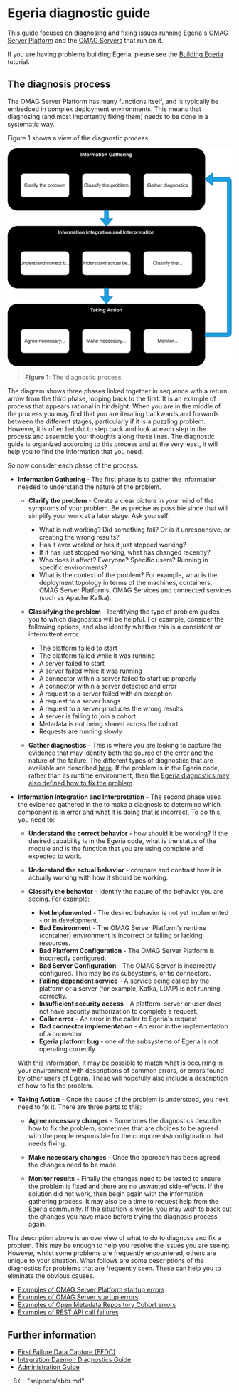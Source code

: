 <!-- SPDX-License-Identifier: CC-BY-4.0 -->
<!-- Copyright Contributors to the ODPi Egeria project 2020. -->

# Egeria diagnostic guide

This guide focuses on diagnosing and fixing issues running Egeria's
[OMAG Server Platform](/egeria-docs/concepts/omag-server-platform)
and the [OMAG Servers](/egeria-docs/concepts/omag-server)
that run on it.

If you are having problems building Egeria, please see the
[Building Egeria](/egeria-docs/education/tutorials/building-egeria-tutorial) tutorial.


## The diagnosis process

The OMAG Server Platform has many functions itself, and is typically be embedded in complex deployment environments.
This means that diagnosing (and most importantly fixing them) needs to be done in a
systematic way.  

Figure 1 shows a view of the diagnostic process.  

![Diagnostic Process](diagnostic-process.svg)
> **Figure 1:** The diagnostic process

The diagram shows three phases linked together in sequence with a return arrow from the third phase,
looping back to the first.  It is an example of process that appears rational in hindsight.
When you are in the middle of the process you may find that you are iterating backwards and
forwards between the different stages, particularly if it is a puzzling problem.
However, it is often helpful to step back and look at each step in the process and
assemble your thoughts along these lines.  The diagnostic guide is organized according to
this process and at the very least, it will help you to find the information that you need.

So now consider each phase of the process.

* **Information Gathering** - The first phase is to gather the information needed to understand the nature of the problem.

    * **Clarify the problem** - Create a clear picture in your mind of the symptoms of your problem.  Be as precise as possible since that will simplify your work at a later stage.
    Ask yourself:
        * What is not working?  Did something fail? Or is it unresponsive, or creating the wrong results?
        * Has it ever worked or has it just stopped working?
        * If it has just stopped working, what has changed recently?
        * Who does it affect?  Everyone?  Specific users?  Running in specific environments?
        * What is the context of the problem?  For example, what is the deployment topology in terms of the machines,
       containers, OMAG Server Platforms, OMAG Services and connected services (such as Apache Kafka).
  
    * **Classifying the problem** - Identifying the type of problem guides you to which diagnostics will be helpful.
       For example, consider the following options, and also identify whether this is a consistent or intermittent error.
       
        * The platform failed to start
        * The platform failed while it was running
        * A server failed to start
        * A server failed while it was running
        * A connector within a server failed to start up properly
        * A connector within a server detected and error
        * A request to a server failed with an exception
        * A request to a server hangs
        * A request to a server produces the wrong results
        * A server is failing to join a cohort
        * Metadata is not being shared across the cohort
        * Requests are running slowly
            
    * **Gather diagnostics** - This is where you are looking to capture the evidence that may identify
    both the source of the error and the nature of the failure.
    The different types of diagnostics that are available are described [here](diagnostic-sources.md).
    If the problem is in the Egeria code,
    rather than its runtime environment, then the 
    [Egeria diagnostics may also defined how to fix the problem](ffdc.md).
    
* **Information Integration and Interpretation** - The second phase uses the evidence gathered in the
  to make a diagnosis to determine which component is in error and what it is doing that is incorrect.
  To do this, you need to:
  
  * **Understand the correct behavior** - how should it be working?  If the desired capability
  is in the Egeria code, what is the status of the module and is the function that you are using complete
  and expected to work.
  
  * **Understand the actual behavior** - compare and contrast how it is actually working with
  how it should be working.
  
  * **Classify the behavior** - identify the nature of the behavior you are seeing. 
  For example:
    * **Not Implemented** - The desired behavior is not yet implemented - or in development.
    * **Bad Environment** - The OMAG Server Platform's runtime (container) environment is incorrect or failing or lacking resources.
    * **Bad Platform Configuration** - The OMAG Server Platform is incorrectly configured.
    * **Bad Server Configuration** - The OMAG Server is incorrectly configured.  This may be its subsystems, or tis connectors.
    * **Failing dependent service** - A service being called by the platform or a server (for example, Kafka, LDAP) is not running correctly.
    * **Insufficient security access** - A platform, server or user does not have security authorization to complete a request.
    * **Caller error** - An error in the caller to Egeria's request
    * **Bad connector implementation** - An error in the implementation of a connector.
    * **Egeria platform bug** - one of the subsystems of Egeria is not operating correctly.
    
  With this information, it may be possible to match what is occurring in your environment with
  descriptions of common errors, or errors found by other users of Egeria.  These will hopefully
  also include a description of how to fix the problem.
  
* **Taking Action** - Once the cause of the problem is understood, you next need to fix it. There are three parts to this: 

  * **Agree necessary changes** - Sometimes the diagnostics describe how to fix the problem, sometimes that are
  choices to be agreed with the people responsible for the components/configuration that needs fixing.
  
  * **Make necessary changes** - Once the approach has been agreed, the changes need to be made.
  
  * **Monitor results** - Finally the changes need to be tested to ensure the problem is fixed and
  there are no unwanted side-effects.  If the solution did not work, then begin again with the
  information gathering process.  It may also be a time to request help from the 
  [Egeria community](../community.md).  If the situation is worse, you may wish to back out the changes
  you have made before trying the diagnosis process again.

The description above is an overview of what to do to diagnose and fix a problem.
This may be enough to help you resolve the issues you are seeing.
However, whilst some problems are frequently encountered, others are unique to your situation.
What follows are some descriptions of the diagnostics for problems that are frequently seen.
These can help you to eliminate the obvious causes.  

* [Examples of OMAG Server Platform startup errors](examples-of-platform-start-up-errors.md)
* [Examples of OMAG Server startup errors](examples-of-server-start-up-errors.md)
* [Examples of Open Metadata Repository Cohort errors](examples-of-cohort-errors.md)
* [Examples of REST API call failures](examples-of-common-rest-api-errors.md)


## Further information

* [First Failure Data Capture (FFDC)](ffdc.md)
* [Integration Daemon Diagnostics Guide](integration-daemon-diagnostic-guide.md)
* [Administration Guide](../../../open-metadata-implementation/admin-services/docs/user)

--8<-- "snippets/abbr.md"
